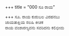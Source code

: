+++
title = "000 ಸೂ ರಾಯ"

+++
ಸೂ. ರಾಯ ಕುರುಬಲ ವಿರಹನಬು  
ಜಾಯತಾಕ್ಷಿಯ ಸಲಹಿ ಕೀಚಕ  
ರಾಯ ವಂಶಾರಣ್ಯವನು ಸವರಿದನು ಕಲಿಭೀಮ